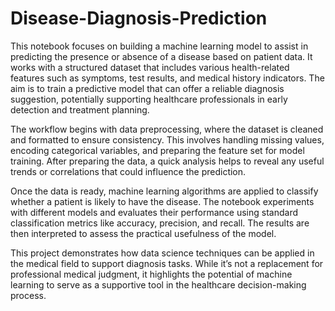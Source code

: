 # Disease-Diagnosis-Prediction
This notebook focuses on building a machine learning model to assist in predicting the presence or absence of a disease based on patient data. It works with a structured dataset that includes various health-related features such as symptoms, test results, and medical history indicators. The aim is to train a predictive model that can offer a reliable diagnosis suggestion, potentially supporting healthcare professionals in early detection and treatment planning.

The workflow begins with data preprocessing, where the dataset is cleaned and formatted to ensure consistency. This involves handling missing values, encoding categorical variables, and preparing the feature set for model training. After preparing the data, a quick analysis helps to reveal any useful trends or correlations that could influence the prediction.

Once the data is ready, machine learning algorithms are applied to classify whether a patient is likely to have the disease. The notebook experiments with different models and evaluates their performance using standard classification metrics like accuracy, precision, and recall. The results are then interpreted to assess the practical usefulness of the model.

This project demonstrates how data science techniques can be applied in the medical field to support diagnosis tasks. While it’s not a replacement for professional medical judgment, it highlights the potential of machine learning to serve as a supportive tool in the healthcare decision-making process.
